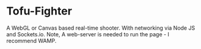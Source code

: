 # Tofu-Fighter
A WebGL or Canvas based real-time shooter. With networking via Node JS and Sockets.io. Note, A web-server is needed to run the page - I recommend WAMP.
